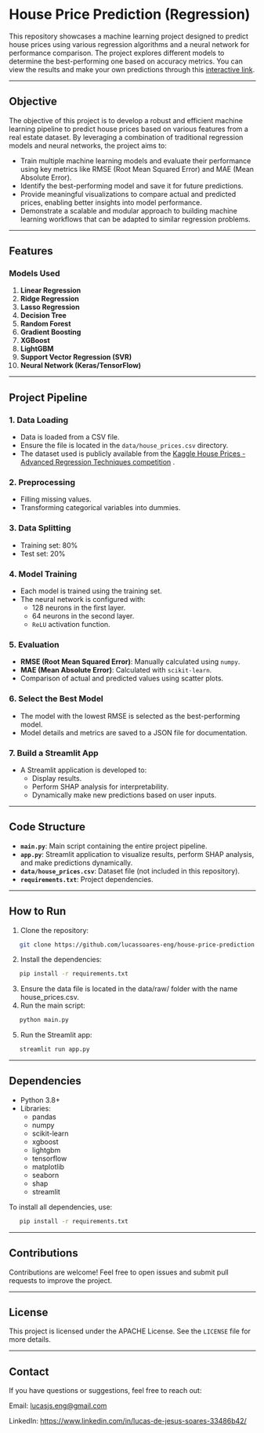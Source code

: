 # House Price Prediction (Regression)

This repository showcases a machine learning project designed to predict house prices using various regression algorithms and a neural network for performance comparison. The project explores different models to determine the best-performing one based on accuracy metrics. You can view the results and make your own predictions through this [interactive link](https://lucasjs-house-price-prediction.streamlit.app/).

---

## **Objective**

The objective of this project is to develop a robust and efficient machine learning pipeline to predict house prices based on various features from a real estate dataset. By leveraging a combination of traditional regression models and neural networks, the project aims to:

- Train multiple machine learning models and evaluate their performance using key metrics like RMSE (Root Mean Squared Error) and MAE (Mean Absolute Error).
- Identify the best-performing model and save it for future predictions.
- Provide meaningful visualizations to compare actual and predicted prices, enabling better insights into model performance.
- Demonstrate a scalable and modular approach to building machine learning workflows that can be adapted to similar regression problems.

---

## **Features**

### **Models Used**
1. **Linear Regression**
2. **Ridge Regression**
3. **Lasso Regression**
4. **Decision Tree**
5. **Random Forest**
6. **Gradient Boosting**
7. **XGBoost**
8. **LightGBM**
9. **Support Vector Regression (SVR)**
10. **Neural Network (Keras/TensorFlow)**

---

## **Project Pipeline**

### 1. **Data Loading**
   - Data is loaded from a CSV file.
   - Ensure the file is located in the `data/house_prices.csv` directory.
   - The dataset used is publicly available from the [Kaggle House Prices - Advanced Regression Techniques competition](https://www.kaggle.com/c/house-prices-advanced-regression-techniques/data) .

### 2. **Preprocessing**
   - Filling missing values.
   - Transforming categorical variables into dummies.

### 3. **Data Splitting**
   - Training set: 80%
   - Test set: 20%

### 4. **Model Training**
   - Each model is trained using the training set.
   - The neural network is configured with:
     - 128 neurons in the first layer.
     - 64 neurons in the second layer.
     - `ReLU` activation function.

### 5. **Evaluation**
   - **RMSE (Root Mean Squared Error)**: Manually calculated using `numpy`.
   - **MAE (Mean Absolute Error)**: Calculated with `scikit-learn`.
   - Comparison of actual and predicted values using scatter plots.

### 6. **Select the Best Model**
   - The model with the lowest RMSE is selected as the best-performing model.
   - Model details and metrics are saved to a JSON file for documentation.

### 7. **Build a Streamlit App**
   - A Streamlit application is developed to:
     - Display results.
     - Perform SHAP analysis for interpretability.
     - Dynamically make new predictions based on user inputs.

---

## **Code Structure**

- **`main.py`**: Main script containing the entire project pipeline.
- **`app.py`**: Streamlit application to visualize results, perform SHAP analysis, and make predictions dynamically.
- **`data/house_prices.csv`**: Dataset file (not included in this repository).
- **`requirements.txt`**: Project dependencies.

---

## **How to Run**

1. Clone the repository:
```bash
   git clone https://github.com/lucassoares-eng/house-price-prediction.git
```
2. Install the dependencies:
```bash
   pip install -r requirements.txt
```
   
3. Ensure the data file is located in the data/raw/ folder with the name house_prices.csv.
4. Run the main script:
```bash
   python main.py
```
5. Run the Streamlit app:
```bash
   streamlit run app.py
```

---

## **Dependencies**

- Python 3.8+
- Libraries:
    - pandas
    - numpy
    - scikit-learn
    - xgboost
    - lightgbm
    - tensorflow
    - matplotlib
    - seaborn
    - shap
    - streamlit

To install all dependencies, use:
```bash
   pip install -r requirements.txt
```

---

## **Contributions**

Contributions are welcome! Feel free to open issues and submit pull requests to improve the project.

---

## **License**

This project is licensed under the APACHE License. See the `LICENSE` file for more details.

---

## **Contact**

If you have questions or suggestions, feel free to reach out:

Email: lucasjs.eng@gmail.com

LinkedIn: https://www.linkedin.com/in/lucas-de-jesus-soares-33486b42/